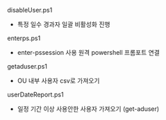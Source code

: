 
disableUser.ps1 
* 특정 일수 경과자 일괄 비활성화 진행

enterps.ps1
* enter-pssession 사용 원격 powershell 프롬포트 연결

getaduser.ps1
* OU 내부 사용자 csv로 가져오기

userDateReport.ps1
* 일정 기간 이상 사용안한 사용자 가져오기 (get-aduser)
